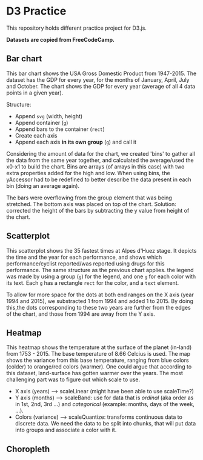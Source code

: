 # D3 Practice

This repository holds different practice project for D3.js.

**Datasets are copied from FreeCodeCamp.**

## Bar chart
This bar chart shows the USA Gross Domestic Product from 1947-2015. The dataset has the GDP for every year, for the months of January, April, July and October. The chart shows the GDP for every year (average of all 4 data points in a given year).

Structure:
- Append `svg` (width, height)
- Append container (`g`)
- Append bars to the container (`rect`)
- Create each axis
- Append each axis **in its own group** (`g`) and call it

Considering the amount of data for the chart, we created 'bins' to gather all the data from the same year together, and calculated the average/used the x0-x1 to build the chart. Bins are arrays (of arrays in this case) with two extra properties added for the high and low. 
When using bins, the yAccessor had to be redefined to better describe the data present in each bin (doing an average again).

The bars were overflowing from the group element that was being stretched. The bottom axis was placed on top of the chart.
Solution: corrected the height of the bars by subtracting the y value from height of the chart.

## Scatterplot
This scatterplot shows the 35 fastest times at Alpes d'Huez stage. It depicts the time and the year for each performance, and shows which performance/cyclist reported/was reported using drugs for this performance.
The same structure as the previous chart applies.
the legend was made by using a group (`g`) for the legend, and one `g` for each color with its text. Each `g` has a rectangle `rect` for the color, and a `text` element.

To allow for more space for the dots at both end ranges on the X axis (year 1994 and 2015), we substracted 1 from 1994 and added 1 to 2015. By doing this,the dots corresponding to these two years are further from the edges of the chart, and those from 1994 are away from the Y axis.

## Heatmap
This heatmap shows the temperature at the surface of the planet (in-land) from 1753 - 2015. The base temperature of 8.66 Celcius is used. The map shows the variance from this base temperature, ranging from blue colors (colder) to orange/red colors (warmer). One could argue that according to this dataset, land-surface has gotten warmer over the years.
The most challenging part was to figure out which scale to use.
- X axis (years) --> scaleLinear (might have been able to use scaleTime?)
- Y axis (months) --> scaleBand: use for data that is *ordinal* (aka order as in 1st, 2nd, 3rd ...) and *categorical* (example: months, days of the week, ...). 
- Colors (variance) --> scaleQuantize: transforms continuous data to discrete data. We need the data to be split into chunks, that will put data into groups and associate a color with it.

## Choropleth